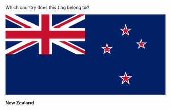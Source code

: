 Which country does this flag belong to?

![Flag of New Zealand](images/Flag_of_New_Zealand.svg)
<!--question-->
**New Zealand**